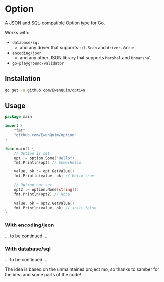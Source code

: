 # Option

A JSON and SQL-compatible Option type for Go.

Works with:

- `database/sql`
  - and any driver that supports `sql.Scan` and `driver.Value`
- `encoding/json`
  - and any other JSON library that supports `Marshal` and `Unmarshal`
- `go-playground/validator`

## Installation

```bash
go get -u github.com/EwenQuim/option
```

## Usage

```go
package main

import (
	"fmt"
	"github.com/EwenQuim/option"
)

func main() {
	// Option is set
	opt := option.Some("Hello")
	fmt.Println(opt) // Some(Hello)

	value, ok := opt.GetValue()
	fmt.Println(value, ok) // Hello true

	// Option not set
	opt2 := option.None[string]()
	fmt.Println(opt2) // None

	value, ok = opt2.GetValue()
	fmt.Println(value, ok) // <nil> false
}
```

### With encoding/json

... to be continued ...

### With database/sql

... to be continued ...

The idea is based on the unmaintained project mo, so thanks to samber for the idea and some parts of the code!
